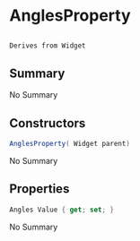 # AnglesProperty

## 
```c#
Derives from Widget
```

## Summary

No Summary
## Constructors

```c#
AnglesProperty( Widget parent) 
```
No Summary
## Properties

```c#
Angles Value { get; set; } 
```
No Summary
